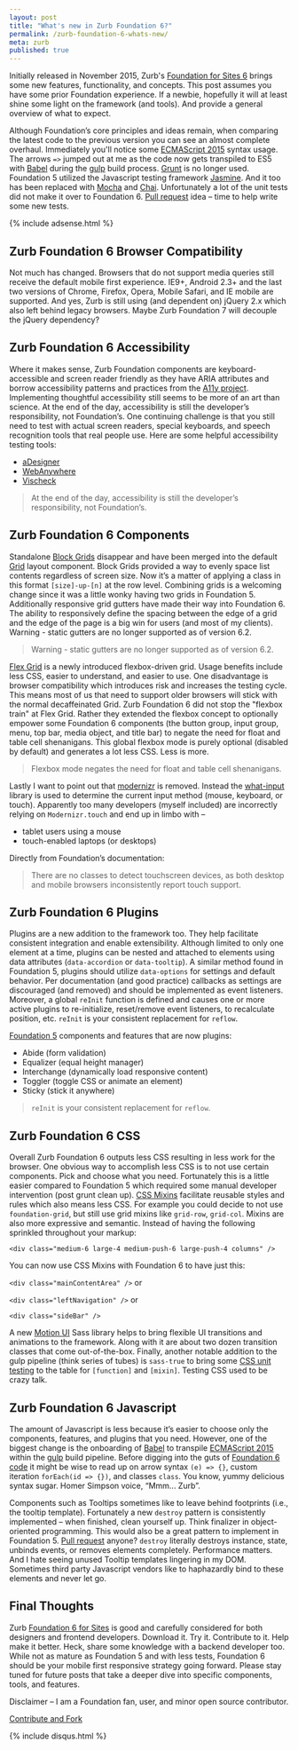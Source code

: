 ```yaml
---
layout: post
title: "What's new in Zurb Foundation 6?"
permalink: /zurb-foundation-6-whats-new/
meta: zurb
published: true
---
```

Initially released in November 2015, Zurb's [Foundation for Sites 6](http://foundation.zurb.com/sites/docs/) brings some new features, functionality, and concepts.  This post assumes you have some prior Foundation experience.  If a newbie, hopefully it will at least shine some light on the framework (and tools).  And provide a general overview of what to expect.

Although Foundation’s core principles and ideas remain, when comparing the latest code to the previous version you can see an almost complete overhaul.  Immediately you'll notice some [ECMAScript 2015](http://www.ecma-international.org/ecma-262/6.0/) syntax usage.  The arrows `=>` jumped out at me as the code now gets transpiled to ES5 with [Babel](https://babeljs.io/) during the [gulp](http://gulpjs.com/) build process.  [Grunt](http://gruntjs.com/) is no longer used.  Foundation 5 utilized the Javascript testing framework [Jasmine](http://jasmine.github.io/).  And it too has been replaced with [Mocha](http://mochajs.org/) and [Chai](http://chaijs.com/).  Unfortunately a lot of the unit tests did not make it over to Foundation 6.  [Pull request](https://github.com/zurb/foundation-sites/tree/V5) idea – time to help write some new tests.

{% include adsense.html %}

## Zurb Foundation 6 Browser Compatibility

Not much has changed.  Browsers that do not support media queries still receive the default mobile first experience.  IE9+, Android 2.3+ and the last two versions of Chrome, Firefox, Opera, Mobile Safari, and IE mobile are supported.  And yes, Zurb is still using (and dependent on) jQuery 2.x which also left behind legacy browsers.  Maybe Zurb Foundation 7 will decouple the jQuery dependency?

## Zurb Foundation 6 Accessibility

Where it makes sense, Zurb Foundation components are keyboard-accessible and screen reader friendly as they have ARIA attributes and borrow accessibility patterns and practices from the [A11y project](http://a11yproject.com/).  Implementing thoughtful accessibility still seems to be more of an art than science.  At the end of the day, accessibility is still the developer’s responsibility, not Foundation’s.  One continuing challenge is that you still need to test with actual screen readers, special keyboards, and speech recognition tools that real people use.  Here are some helpful accessibility testing tools:

* [aDesigner](http://www.eclipse.org/actf/downloads/tools/aDesigner/)
* [WebAnywhere](http://webanywhere.cs.washington.edu/)
* [Vischeck](http://www.vischeck.com/)

> At the end of the day, accessibility is still the developer’s responsibility, not Foundation’s.  

## Zurb Foundation 6 Components

Standalone [Block Grids](http://foundation.zurb.com/sites/docs/v/5.5.3/components/block_grid.html) disappear and have been merged into the default [Grid](http://foundation.zurb.com/sites/docs/grid.html) layout component.  Block Grids provided a way to evenly space list contents regardless of screen size.  Now it’s a matter of applying a class in this format `[size]-up-[n]` at the row level.  Combining grids is a welcoming change since it was a little wonky having two grids in Foundation 5.  Additionally responsive grid gutters have made their way into Foundation 6.  The ability to responsively define the spacing between the edge of a grid and the edge of the page is a big win for users (and most of my clients).  Warning - static gutters are no longer supported as of version 6.2.

> Warning - static gutters are no longer supported as of version 6.2.

[Flex Grid](http://foundation.zurb.com/sites/docs/flex-grid.html) is a newly introduced flexbox-driven grid.  Usage benefits include less CSS, easier to understand, and easier to use.  One disadvantage is browser compatibility which introduces risk and increases the testing cycle.  This means most of us that need to support older browsers will stick with the normal decaffeinated Grid.  Zurb Foundation 6 did not stop the "flexbox train" at Flex Grid.  Rather they extended the flexbox concept to optionally empower some Foundation 6 components (the button group, input group, menu, top bar, media object, and title bar) to negate the need for float and table cell shenanigans.  This global flexbox mode is purely optional (disabled by default) and generates a lot less CSS.  Less is more.

>  Flexbox mode negates the need for float and table cell shenanigans.

Lastly I want to point out that [modernizr](https://modernizr.com/) is removed.  Instead the [what-input](https://github.com/ten1seven/what-input) library is used to determine the current input method (mouse, keyboard, or touch).  Apparently too many developers (myself included) are incorrectly relying on `Modernizr.touch` and end up in limbo with –

* tablet users using a mouse
* touch-enabled laptops (or desktops)

Directly from Foundation’s documentation:

> There are no classes to detect touchscreen devices, as both desktop and mobile browsers inconsistently report touch support.

## Zurb Foundation 6 Plugins

Plugins are a new addition to the framework too.  They help facilitate consistent integration and enable extensibility.  Although limited to only one element at a time, plugins can be nested and attached to elements using data attributes (`data-accordion` or `data-tooltip`).  A similar method found in Foundation 5, plugins should utilize `data-options` for settings and default behavior.  Per documentation (and good practice) callbacks as settings are discouraged (and removed) and should be implemented as event listeners.  Moreover, a global `reInit` function is defined and causes one or more active plugins to re-initialize, reset/remove event listeners, to recalculate position, etc.  `reInit` is your consistent replacement for `reflow`.

[Foundation 5](http://foundation.zurb.com/sites/docs/v/5.5.3/) components and features that are now plugins:

* Abide (form validation)
* Equalizer (equal height manager)
* Interchange (dynamically load responsive content)
* Toggler (toggle CSS or animate an element)
* Sticky (stick it anywhere)

> `reInit` is your consistent replacement for `reflow`.

## Zurb Foundation 6 CSS

Overall Zurb Foundation 6 outputs less CSS resulting in less work for the browser.  One obvious way to accomplish less CSS is to not use certain components.  Pick and choose what you need.  Fortunately this is a little easier compared to Foundation 5 which required some manual developer intervention (post grunt clean up).  [CSS Mixins](http://foundation.zurb.com/sites/docs/sass-mixins.html) facilitate reusable styles and rules which also means less CSS.  For example you could decide to not use `foundation-grid`, but still use grid mixins like `grid-row`, `grid-col`.  Mixins are also more expressive and semantic.  Instead of having the following sprinkled throughout your markup:

`<div class="medium-6 large-4 medium-push-6 large-push-4 columns" />`

You can now use CSS Mixins with Foundation 6 to have just this:

`<div class="mainContentArea" />` or 

`<div class="leftNavigation" />` or 

`<div class="sideBar" />`

A new [Motion UI](http://foundation.zurb.com/sites/docs/motion-ui.html) Sass library helps to bring flexible UI transitions and animations to the framework.  Along with it are about two dozen transition classes that come out-of-the-box.  Finally, another notable addition to the gulp pipeline (think series of tubes) is `sass-true` to bring some [CSS unit testing](https://www.npmjs.com/package/sass-true) to the table for `[function]` and `[mixin]`. Testing CSS used to be crazy talk.

## Zurb Foundation 6 Javascript

The amount of Javascript is less because it’s easier to choose only the components, features, and plugins that you need.  However, one of the biggest change is the onboarding of [Babel](https://babeljs.io/) to transpile [ECMAScript 2015](http://www.ecma-international.org/ecma-262/6.0/) within the [gulp](http://gulpjs.com/) build pipeline.  Before digging into the guts of [Foundation 6 code](https://github.com/zurb/foundation-sites) it might be wise to read up on arrow syntax `(e) => {}`, custom iteration `forEach(id => {})`, and classes `class`.  You know, yummy delicious syntax sugar.  Homer Simpson voice, “Mmm... Zurb”.

Components such as Tooltips sometimes like to leave behind footprints (i.e., the tooltip template).  Fortunately a new `destroy` pattern is consistently implemented – when finished, clean yourself up.  Think finalizer in object-oriented programming.  This would also be a great pattern to implement in Foundation 5.  [Pull request](https://github.com/zurb/foundation-sites/tree/V5) anyone?  `destroy` literally destroys instance, state, unbinds events, or removes elements completely.  Performance matters.  And I hate seeing unused Tooltip templates lingering in my DOM.  Sometimes third party Javascript vendors like to haphazardly bind to these elements and never let go.

## Final Thoughts

Zurb [Foundation 6 for Sites](http://foundation.zurb.com/sites/docs/) is good and carefully considered for both designers and frontend developers.  Download it.  Try it.  Contribute to it.  Help make it better.  Heck, share some knowledge with a backend developer too.  While not as mature as Foundation 5 and with less tests, Foundation 6 should be your mobile first responsive strategy going forward.  Please stay tuned for future posts that take a deeper dive into specific components, tools, and features.

Disclaimer – I am a Foundation fan, user, and minor open source contributor.

<span class="fi-page-edit size-21"></span> <a href="{{ site.post_source_root }}2016-03-30-zurb-foundation-6-whats-new.markdown" target="_blank">Contribute and Fork</a>

{% include disqus.html %}
